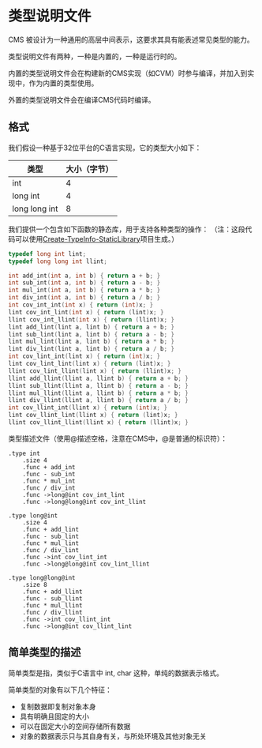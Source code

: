 # 类型说明文件

CMS 被设计为一种通用的高层中间表示，这要求其具有能表述常见类型的能力。

类型说明文件有两种，一种是内置的，一种是运行时的。

内置的类型说明文件会在构建新的CMS实现（如CVM）时参与编译，并加入到实现中，作为内置的类型使用。

外置的类型说明文件会在编译CMS代码时编译。


## 格式

我们假设一种基于32位平台的C语言实现，它的类型大小如下：

类型|大小（字节）
--|--
int|4
long int|4
long long int|8

我们提供一个包含如下函数的静态库，用于支持各种类型的操作：
（注：这段代码可以使用[Create-TypeInfo-StaticLibrary](https://github.com/ChillMagic/Create-TypeInfo-StaticLibrary)项目生成。）

```c
typedef long int lint;
typedef long long int llint;

int add_int(int a, int b) { return a + b; }
int sub_int(int a, int b) { return a - b; }
int mul_int(int a, int b) { return a * b; }
int div_int(int a, int b) { return a / b; }
int cov_int_int(int x) { return (int)x; }
lint cov_int_lint(int x) { return (lint)x; }
llint cov_int_llint(int x) { return (llint)x; }
lint add_lint(lint a, lint b) { return a + b; }
lint sub_lint(lint a, lint b) { return a - b; }
lint mul_lint(lint a, lint b) { return a * b; }
lint div_lint(lint a, lint b) { return a / b; }
int cov_lint_int(lint x) { return (int)x; }
lint cov_lint_lint(lint x) { return (lint)x; }
llint cov_lint_llint(lint x) { return (llint)x; }
llint add_llint(llint a, llint b) { return a + b; }
llint sub_llint(llint a, llint b) { return a - b; }
llint mul_llint(llint a, llint b) { return a * b; }
llint div_llint(llint a, llint b) { return a / b; }
int cov_llint_int(llint x) { return (int)x; }
lint cov_llint_lint(llint x) { return (lint)x; }
llint cov_llint_llint(llint x) { return (llint)x; }
```

类型描述文件（使用@描述空格，注意在CMS中，@是普通的标识符）：

```
.type int
    .size 4
    .func + add_int
    .func - sub_int
    .func * mul_int
    .func / div_int
    .func ->long@int cov_int_lint
    .func ->long@long@int cov_int_llint

.type long@int
    .size 4
    .func + add_lint
    .func - sub_lint
    .func * mul_lint
    .func / div_lint
    .func ->int cov_lint_int
    .func ->long@long@int cov_lint_llint

.type long@long@int
    .size 8
    .func + add_llint
    .func - sub_llint
    .func * mul_llint
    .func / div_llint
    .func ->int cov_llint_int
    .func ->long@int cov_llint_lint
```

## 简单类型的描述

简单类型是指，类似于C语言中 int, char 这种，单纯的数据表示格式。

简单类型的对象有以下几个特征：

- 复制数据即复制对象本身
- 具有明确且固定的大小
- 可以在固定大小的空间存储所有数据
- 对象的数据表示只与其自身有关，与所处环境及其他对象无关

